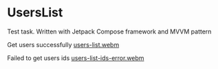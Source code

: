 # UsersList
Test task. Written with Jetpack Compose framework and MVVM pattern

Get users successfully
[users-list.webm](https://user-images.githubusercontent.com/88340725/206760981-fcd4be28-201b-44f9-9d8b-3efcc8905502.webm)


Failed to get users ids
[users-list-ids-error.webm](https://user-images.githubusercontent.com/88340725/206761043-e5cc265d-78ce-43ad-95a9-51eba3cd3a8a.webm)

